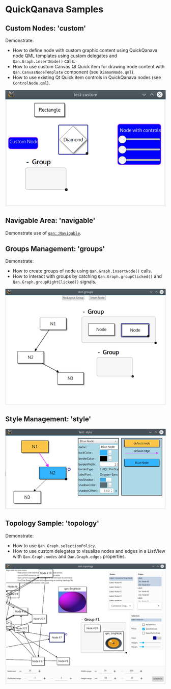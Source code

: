 QuickQanava Samples
============================

Custom Nodes: 'custom'
------------------

Demonstrate:

- How to define node with custom graphic content using QuickQanava node QML templates using custom delegates and `Qan.Graph.insertNode()` calls.
- How to use custom Canvas Qt Quick item for drawing node content with `Qan.CanvasNodeTemplate` component (see `DiamonNode.qml`).
- How to use existing Qt Quick item controls in QuickQanava nodes (see `ControlNode.qml`).

![Custom nodes sample](samples/quickqanava-sample-custom.png)

Navigable Area: 'navigable'
------------------

Demonstrate use of [`qan::Navigable`](http://www.destrat.io/quickqanava/doc/classqan_1_1_navigable.html). 

Groups Management: 'groups'
------------------

Demonstrate:

- How to create groups of node using `Qan.Graph.insertNode()` calls.
- How to interact with groups by catching `Qan.Graph.groupClicked()` and `Qan.Graph.groupRightClicked()` signals.

![Groups sample](samples/quickqanava-sample-groups.png)


Style Management: 'style'
------------------

![Styles sample](samples/quickqanava-sample-style.png)


Topology Sample: 'topology'
------------------

Demonstrate:

- How to use `Qan.Graph.selectionPolicy`.
- How to use custom delegates to visualize nodes and edges in a ListView with `Qan.Graph.nodes` and `Qan.Graph.edges` properties.


![Topology sample](samples/quickqanava-sample-topology.png)
